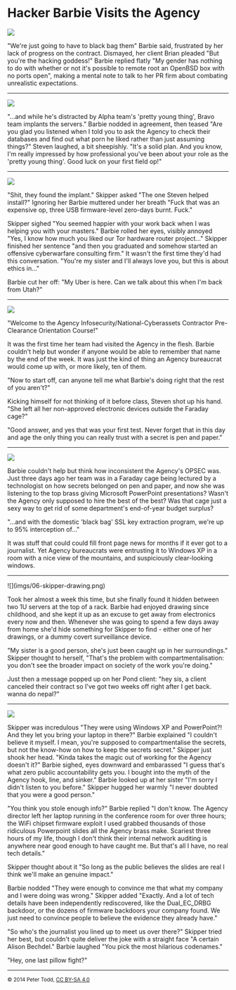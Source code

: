 <h1>Hacker Barbie Visits the Agency</h1>

![](imgs/01-remote-root.png)

"We're just going to have to black bag them" Barbie said, frustrated by her
lack of progress on the contract. Dismayed, her client Brian pleaded "But
you're the hacking goddess!" Barbie replied flatly "My gender has nothing to do
with whether or not it's possible to remote root an OpenBSD box with no ports
open", making a mental note to talk to her PR firm about combating unrealistic
expectations.


<hr>

![](imgs/02-black-bag.png)

"...and while he's distracted by Alpha team's 'pretty young thing', Bravo team
implants the servers." Barbie nodded in agreement, then teased "Are you glad you
listened when I told you to ask the Agency to check their databases and find out what porn he liked rather than just assuming things?" Steven laughed, a bit
sheepishly. "It's a solid plan. And you know, I'm really
impressed by how professional you've been about your role as the 'pretty
young thing'. Good luck on your first field op!"


<hr>

![](imgs/03-kitchen.png)

"Shit, they found the implant." Skipper asked "The one Steven helped install?"
Ignoring her Barbie muttered under her breath "Fuck that was an expensive op,
three USB firmware-level zero-days burnt. Fuck."

Skipper sighed "You seemed happier with your work back when I was helping you with
your masters." Barbie rolled her eyes, visibly annoyed "Yes, I know how much you liked
our Tor hardware router project..." Skipper finished her sentence "and then
you graduated and somehow started an offensive cyberwarfare consulting firm."
It wasn't the first time they'd had this conversation. "You're my sister and
I'll always love you, but this is about ethics in..."

Barbie cut her off: "My Uber is here. Can we talk about this when I'm back from Utah?"


<hr>

![](imgs/04-agency-orientation.png)

"Welcome to the Agency Infosecurity/National-Cyberassets Contractor
Pre-Clearance Orientation Course!"

It was the first time her team had visited the Agency in the flesh. Barbie couldn't help but wonder if
anyone would be able to remember that name by the end of the week. It was just
the kind of thing an Agency bureaucrat would come up with, or more likely, ten
of them.

"Now to start off, can anyone tell me what Barbie's doing right that the rest of you aren't?"

Kicking himself for not thinking of it before class, Steven shot up his hand.
"She left all her non-approved electronic devices outside the Faraday cage?"

"Good answer, and yes that was your first test. Never
forget that in this day and age the only thing you can really trust with a
secret is pen and paper."


<hr>

![](imgs/05-agency-brass.png)

Barbie couldn't help but think how inconsistent the Agency's OPSEC was. Just
three days ago her team was in a Faraday cage being lectured by a technologist
on how secrets belonged on pen and paper, and now she was listening to the top
brass giving Microsoft PowerPoint presentations? Wasn't the Agency only
supposed to hire the best of the best? Was that cage just a sexy way to get rid
of some department's end-of-year budget surplus?

"...and with the domestic 'black bag' SSL key extraction program, we're up to
95% interception of..."

It was stuff that could could fill front page news for months if it ever got to
a journalist. Yet Agency bureaucrats were entrusting it to Windows XP in a room
with a nice view of the mountains, and suspiciously clear-looking windows.


<hr>
![](imgs/06-skipper-drawing.png)

Took her almost a week this time, but she finally found it hidden between two
1U servers at the top of a rack. Barbie had enjoyed drawing since childhood,
and she kept it up as an excuse to get away from electronics every now and
then. Whenever she was going to spend a few days away from home she'd hide
something for Skipper to find - either one of her drawings, or a dummy covert
surveillance device.

"My sister is a good person, she's just been caught up in her surroundings."
Skipper thought to herself, "That's the problem with compartmentalisation: you
don't see the broader impact on society of the work you're doing."

Just then a message popped up on her Pond client: "hey sis, a client canceled
their contract so I've got two weeks off right after I get back. wanna do
nepal?"


<hr>

![](imgs/07-plots-and-pillowfights.png)

Skipper was incredulous "They were using Windows XP and PowerPoint?! And they
let you bring your laptop in there?" Barbie explained "I couldn't believe it
myself. I mean, you're supposed to compartmentalise the secrets, but not the
know-how on how to keep the secrets secret." Skipper just shook her head.
"Kinda takes the magic out of working for the Agency doesn't it?" Barbie
sighed, eyes downward and embarassed "I guess that's what zero public
accountability gets you. I bought into the myth of the Agency hook, line, and
sinker." Barbie looked up at her sister "I'm sorry I didn't listen to you
before." Skipper hugged her warmly "I never doubted that you were a good
person."

"You think you stole enough info?" Barbie replied "I don't know.
The Agency director left her laptop running in the
conference room for over three hours; the WiFi chipset firmware exploit I used
grabbed thousands of those ridiculous Powerpoint slides all the Agency brass
make. Scariest three hours of my life, though I don't think their internal network
auditing is anywhere near good enough to have caught me. But that's all I have, no real tech details."

Skipper thought about it "So long as the public believes the slides are real I
think we'll make an genuine impact."

Barbie nodded "They were enough to convince me that what my company and I were
doing was wrong." Skipper added "Exactly. And a lot of tech details have been
independently rediscovered, like the Dual_EC_DRBG backdoor, or the dozens of
firmware backdoors your company found. We just need to convince people to
believe the evidence they already have."

"So who's the journalist you lined up to meet us over there?" Skipper tried her best, but
couldn't quite deliver the joke with a straight face "A certain Alison
Bechdel." Barbie laughed "You pick the most hilarious codenames."

"Hey, one last pillow fight?"


<hr>
<small>© 2014 Peter Todd, <a href="http://creativecommons.org/licenses/by-sa/4.0/">CC BY-SA 4.0</a></small>
